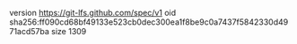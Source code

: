 version https://git-lfs.github.com/spec/v1
oid sha256:ff090cd68bf49133e523cb0dec300ea1f8be9c0a7437f5842330d4971acd57ba
size 1309
